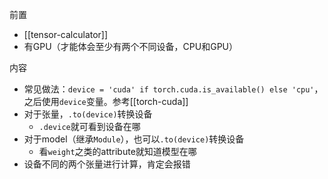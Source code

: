 前置
- [[tensor-calculator]]
- 有GPU（才能体会至少有两个不同设备，CPU和GPU）

内容
- 常见做法：`device = 'cuda' if torch.cuda.is_available() else 'cpu'`，之后使用`device`变量。参考[[torch-cuda]]
- 对于张量，`.to(device)`转换设备
  - `.device`就可看到设备在哪
- 对于model（继承`Module`），也可以`.to(device)`转换设备
  - 看`weight`之类的attribute就知道模型在哪
- 设备不同的两个张量进行计算，肯定会报错